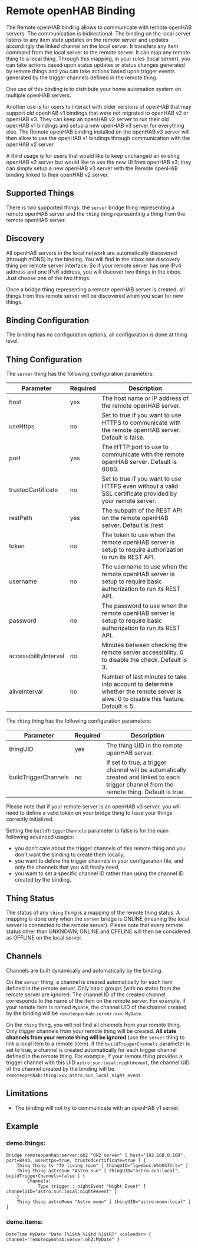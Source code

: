 # Remote openHAB Binding

The Remote openHAB binding allows to communicate with remote openHAB servers.
The communication is bidirectional.
The binding on the local server listens to any item state updates on the remote server and updates accordingly the linked channel on the local server.
It transfers any item command from the local server to the remote server.
It can map any remote thing to a local thing.
Through this mapping, in your rules (local server), you can take actions based upon status updates or status changes generated by remote things and you can take actions based upon trigger events generated by the trigger channels defined in the remote thing.

One use of this binding is to distribute your home automation system on multiple openHAB servers.

Another use is for users to interact with older versions of openHAB that may support old openHAB v1 bindings that were not migrated to openHAB v2 or openHAB v3.
They can keep an openHAB v2 server to run their old openHAB v1 bindings and setup a new openHAB v3 server for everything else.
The Remote openHAB binding installed on the openHAB v3 server will then allow to use the openHAB v1 bindings through communication with the openHAB v2 server.

A third usage is for users that would like to keep unchanged an existing openHAB v2 server but would like to use the new UI from openHAB v3; they can simply setup a new openHAB v3 server with the Remote openHAB binding linked to their openHAB v2 server.

## Supported Things

There is two supported things: the `server` bridge thing representing a remote openHAB server and the `thing` thing representing a thing from the remote openHAB server.

## Discovery

All openHAB servers in the local network are automatically discovered (through mDNS) by the binding.
You will find in the inbox one discovery thing per remote server interface.
So if your remote server has one IPv4 address and one IPv6 address, you will discover two things in the inbox.
Just choose one of the two things.

Once a bridge thing representing a remote openHAB server is created, all things from this remote server will be discovered when you scan for new things.

## Binding Configuration

The binding has no configuration options, all configuration is done at thing level.

## Thing Configuration

The `server` thing has the following configuration parameters:

| Parameter             | Required | Description                                                                                               |
|-----------------------|----------|-----------------------------------------------------------------------------------------------------------|
| host                  | yes      | The host name or IP address of the remote openHAB server.                                                 |
| useHttps              | no       | Set to true if you want to use HTTPS to communicate with the remote openHAB server. Default is false.     |
| port                  | yes      | The HTTP port to use to communicate with the remote openHAB server. Default is 8080.                      |
| trustedCertificate    | no       | Set to true if you want to use HTTPS even without a valid SSL certificate provided by your remote server. |
| restPath              | yes      | The subpath of the REST API on the remote openHAB server. Default is /rest                                |
| token                 | no       | The token to use when the remote openHAB server is setup to require authorization to run its REST API.    |
| username              | no       | The username to use when the remote openHAB server is setup to require basic authorization to run its REST API. |
| password              | no       | The password to use when the remote openHAB server is setup to require basic authorization to run its REST API. |
| accessibilityInterval | no       | Minutes between checking the remote server accessibility. 0 to disable the check. Default is 3.           |
| aliveInterval         | no       | Number of last minutes to take into account to determine whether the remote server is alive. 0 to disable this feature. Default is 5. |

The `thing` thing has the following configuration parameters:

| Parameter            | Required | Description                                 |
|----------------------|----------|---------------------------------------------|
| thingUID             | yes      | The thing UID in the remote openHAB server. |
| buildTriggerChannels | no       | If set to true, a trigger channel will be automatically created and linked to each trigger channel from the remote thing. Default is true. |

Please note that if your remote server is an openHAB v3 server, you will need to define a valid token on your bridge thing to have your things correctly initialized.

Setting the `buildTriggerChannels` parameter to false is for the main following advanced usages:

* you don't care about the trigger channels of this remote thing and you don't want the binding to create them locally,
* you want to define the trigger channels in your configuration file, and only the channels that you will finally need,
* you want to set a specific channel ID rather than using the channel ID created by the binding.

## Thing Status

The status of any `thing` thing is a mapping of the remote thing status.
A mapping is done only when the `server` bridge is ONLINE (meaning the local server is connected to the remote server).
Please note that every remote status other than UNKNOWN, ONLINE and OFFLINE will then be considered as OFFLINE on the local server.

## Channels

Channels are built dynamically and automatically by the binding.

On the `server` thing, a channel is created automatically for each item defined in the remote server.
Only basic groups (with no state) from the remote server are ignored.
The channel ID of the created channel corresponds to the name of the item on the remote server.
For example, if your remote item is named `MyDate`, the channel UID of the channel created by the binding will be `remoteopenhab:server:xxx:MyDate`.

On the `thing` thing, you will not find all channels from your remote thing.
Only trigger channels from your remote thing will be created.
**All state channels from your remote thing will be ignored** (use the `server` thing to link a local item to a remote (item).
if the `buildTriggerChannels` parameter is set to true, a channel is created automatically for each trigger channel defined in the remote thing.
For example, if your remote thing provides a trigger channel with this UID `astro:sun:local:night#event`, the channel UID of the channel created by the binding will be `remoteopenhab:thing:xxx:astro_sun_local_night_event`.

## Limitations

* The binding will not try to communicate with an openHAB v1 server.

## Example

### demo.things:

```
Bridge remoteopenhab:server:oh2 "OH2 server" [ host="192.168.0.100", port=8443, useHttps=true, trustedCertificate=true ] {
    Thing thing tv "TV living room" [ thingUID="lgwebos:WebOSTV:tv" ]
    Thing thing astroSun "Astro sun" [ thingUID="astro:sun:local", buildTriggerChannels=false ] {
        Channels:
            Type trigger : nightEvent "Night Event" [ channelUID="astro:sun:local:night#event" ]
    }
    Thing thing astroMoon "Astro moon" [ thingUID="astro:moon:local" ]
}
```

### demo.items:

```
DateTime MyDate "Date [%1$tA %1$td %1$tR]" <calendar> { channel="remoteopenhab:server:oh2:MyDate" }
```
